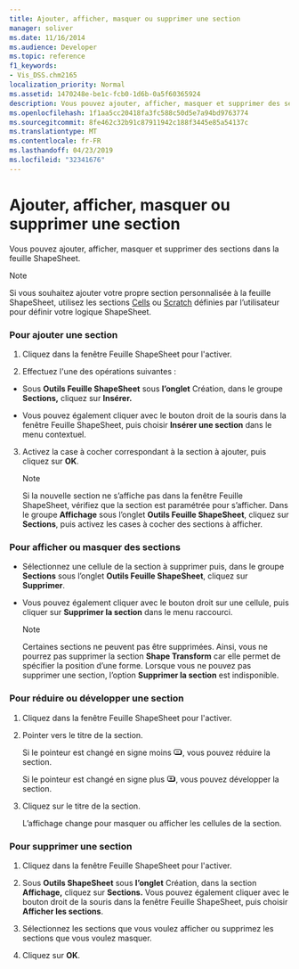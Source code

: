 ```yaml
---
title: Ajouter, afficher, masquer ou supprimer une section
manager: soliver
ms.date: 11/16/2014
ms.audience: Developer
ms.topic: reference
f1_keywords:
- Vis_DSS.chm2165
localization_priority: Normal
ms.assetid: 1470248e-be1c-fcb0-1d6b-0a5f60365924
description: Vous pouvez ajouter, afficher, masquer et supprimer des sections dans la feuille ShapeSheet.
ms.openlocfilehash: 1f1aa5cc20418fa3fc588c50d5e7a94bd9763774
ms.sourcegitcommit: 8fe462c32b91c87911942c188f3445e85a54137c
ms.translationtype: MT
ms.contentlocale: fr-FR
ms.lasthandoff: 04/23/2019
ms.locfileid: "32341676"
---
```

# <a name="add-show-hide-or-delete-a-section"></a>Ajouter, afficher, masquer ou supprimer une section

Vous pouvez ajouter, afficher, masquer et supprimer des sections dans la feuille ShapeSheet.
  
> [!NOTE]
> Si vous souhaitez ajouter votre propre section personnalisée à la feuille ShapeSheet, utilisez les sections [Cells](user-defined-cells-section.md) ou [Scratch](scratch-section.md) définies par l’utilisateur pour définir votre logique ShapeSheet. 
  
### <a name="to-add-a-section"></a>Pour ajouter une section

1. Cliquez dans la fenêtre Feuille ShapeSheet pour l'activer.
    
2. Effectuez l'une des opérations suivantes :
    
  - Sous **Outils Feuille ShapeSheet** sous **l’onglet** Création, dans le groupe **Sections,** cliquez sur **Insérer.**
    
  - Vous pouvez également cliquer avec le bouton droit de la souris dans la fenêtre Feuille ShapeSheet, puis choisir **Insérer une section** dans le menu contextuel. 
    
3. Activez la case à cocher correspondant à la section à ajouter, puis cliquez sur **OK**.
    
    > [!NOTE]
    >  Si la nouvelle section ne s’affiche pas dans la fenêtre Feuille ShapeSheet, vérifiez que la section est paramétrée pour s’afficher. Dans le groupe **Affichage** sous l’onglet **Outils Feuille ShapeSheet**, cliquez sur **Sections**, puis activez les cases à cocher des sections à afficher. 
  
### <a name="to-show-or-hide-sections"></a>Pour afficher ou masquer des sections

- Sélectionnez une cellule de la section à supprimer puis, dans le groupe **Sections** sous l’onglet **Outils Feuille ShapeSheet**, cliquez sur **Supprimer**.
    
- Vous pouvez également cliquer avec le bouton droit sur une cellule, puis cliquer sur **Supprimer la section** dans le menu raccourci. 
    
    > [!NOTE]
    >  Certaines sections ne peuvent pas être supprimées. Ainsi, vous ne pourrez pas supprimer la section **Shape Transform** car elle permet de spécifier la position d’une forme. Lorsque vous ne pouvez pas supprimer une section, l’option **Supprimer la section** est indisponible. 
  
### <a name="to-collapse-or-expand-a-section"></a>Pour réduire ou développer une section

1. Cliquez dans la fenêtre Feuille ShapeSheet pour l'activer.
    
2. Pointer vers le titre de la section.
    
    Si le pointeur est changé en signe moins ![Si le pointeur est changé en signe moins, réduire la section](media/IC_SSMinus_ZA07645855.gif), vous pouvez réduire la section.
    
    Si le pointeur est changé en signe plus ![Si le pointeur est changé en signe plus, développez la section](media/IC_SSPlus_ZA07645856.gif), vous pouvez développer la section.
    
3. Cliquez sur le titre de la section.
    
    L’affichage change pour masquer ou afficher les cellules de la section.
    
### <a name="to-delete-a-section"></a>Pour supprimer une section

1. Cliquez dans la fenêtre Feuille ShapeSheet pour l'activer.
    
2. Sous **Outils ShapeSheet** sous **l’onglet** Création, dans la section **Affichage,** cliquez sur **Sections.** Vous pouvez également cliquer avec le bouton droit de la souris dans la fenêtre Feuille ShapeSheet, puis choisir **Afficher les sections**.
    
3. Sélectionnez les sections que vous voulez afficher ou supprimez les sections que vous voulez masquer.
    
4. Cliquez sur **OK**.
    


